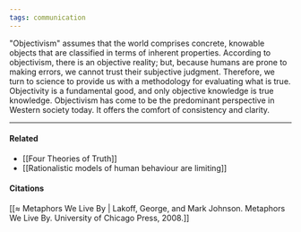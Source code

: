 ```yaml
---
tags: communication
---
```


"Objectivism" assumes that the world comprises concrete, knowable objects that are classified in terms of inherent properties. According to objectivism, there is an objective reality; but, because humans are prone to making errors, we cannot trust their subjective judgment. Therefore, we turn to science to provide us with a methodology for evaluating what is true. Objectivity is a fundamental good, and only objective knowledge is true knowledge. Objectivism has come to be the predominant perspective in Western society today. It offers the comfort of consistency and clarity.

---

#### Related

-   [[Four Theories of Truth]]
-   [[Rationalistic models of human behaviour are limiting]]

#### Citations

[[≈ Metaphors We Live By | Lakoff, George, and Mark Johnson. Metaphors We Live By. University of Chicago Press, 2008.]]